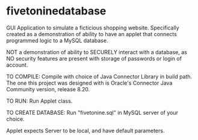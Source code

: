 # fivetoninedatabase

GUI Application to simulate a ficticious shopping website. Specifically created as a demonstration of ability to have an applet that connects programmed logic
to a MySQL database.

NOT a demonstration of ability to SECURELY interact with a database, as NO security features are present with storage of passwords or login of account. 

TO COMPILE:
Compile with choice of Java Connector Library in build path. The one this project was designed with is Oracle's Connector Java Community version, release 8.20. 

TO RUN:
Run Applet class. 

TO CREATE DATABASE:
Run "fivetonine.sql" in MySQL server of your choice. 

Applet expects Server to be local, and have default parameters. 
